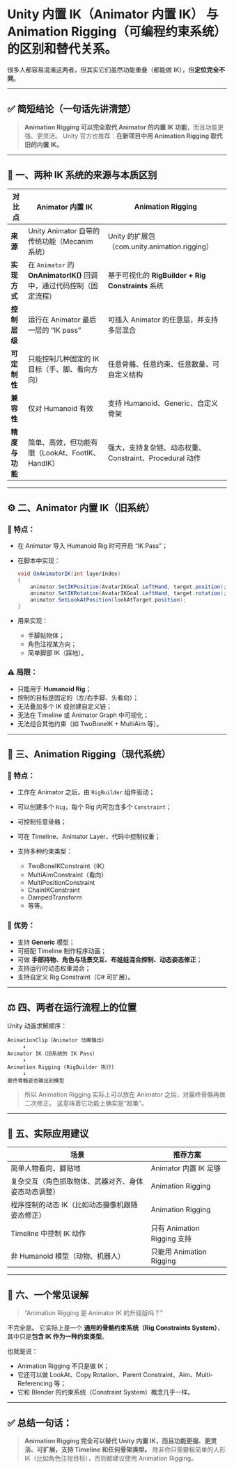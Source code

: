 # **Unity 内置 IK（Animator 内置 IK）** 与 **Animation Rigging（可编程约束系统）** 的区别和替代关系。

很多人都容易混淆这两者，但其实它们虽然功能重叠（都能做 IK），但**定位完全不同**。

---

## ✅ 简短结论（一句话先讲清楚）

> **Animation Rigging 可以完全取代 Animator 的内置 IK 功能**，而且功能更强、更灵活。
> Unity 官方也推荐：**在新项目中用 Animation Rigging 取代旧的内置 IK。**

---

## 🧩 一、两种 IK 系统的来源与本质区别

| 对比点       | Animator 内置 IK                                     | Animation Rigging                          |
| --------- | -------------------------------------------------- | ------------------------------------------ |
| **来源**    | Unity Animator 自带的传统功能（Mecanim 系统）                 | Unity 的扩展包（com.unity.animation.rigging）    |
| **实现方式**  | 在 `Animator` 的 **OnAnimatorIK()** 回调中，通过代码控制（固定流程） | 基于可视化的 **RigBuilder + Rig Constraints** 系统 |
| **控制层级**  | 运行在 Animator 最后一层的 “IK pass”                       | 可插入 Animator 的任意层，并支持多层混合                  |
| **可定制性**  | 只能控制几种固定的 IK 目标（手、脚、看向方向）                          | 任意骨骼、任意约束、任意数量、可自定义结构                      |
| **兼容性**   | 仅对 Humanoid 有效                                     | 支持 Humanoid、Generic、自定义骨架                  |
| **精度与功能** | 简单、高效，但功能有限（LookAt、FootIK、HandIK）                  | 强大，支持复杂链、动态权重、Constraint、Procedural 动作     |

---

## ⚙️ 二、Animator 内置 IK（旧系统）

### 🧩 特点：

* 在 Animator 导入 Humanoid Rig 时可开启 “IK Pass”；
* 在脚本中实现：

  ```csharp
  void OnAnimatorIK(int layerIndex)
  {
      animator.SetIKPosition(AvatarIKGoal.LeftHand, target.position);
      animator.SetIKRotation(AvatarIKGoal.LeftHand, target.rotation);
      animator.SetLookAtPosition(lookAtTarget.position);
  }
  ```
* 用来实现：

  * 手脚贴物体；
  * 角色注视某方向；
  * 简单脚部 IK（踩地）。

### ⚠️ 局限：

* 只能用于 **Humanoid Rig**；
* 控制的目标是固定的（左/右手脚、头看向）；
* 无法叠加多个 IK 或创建自定义链；
* 无法在 Timeline 或 Animator Graph 中可视化；
* 无法组合其他约束（如 TwoBoneIK + MultiAim 等）。

---

## 🧠 三、Animation Rigging（现代系统）

### 🧩 特点：

* 工作在 Animator 之后，由 `RigBuilder` 组件驱动；
* 可以创建多个 `Rig`，每个 Rig 内可包含多个 `Constraint`；
* 可控制任意骨骼；
* 可在 Timeline、Animator Layer、代码中控制权重；
* 支持多种约束类型：

  * TwoBoneIKConstraint（IK）
  * MultiAimConstraint（看向）
  * MultiPositionConstraint
  * ChainIKConstraint
  * DampedTransform
  * 等等。

### 🧩 优势：

* 支持 **Generic** 模型；
* 可搭配 Timeline 制作程序动画；
* 可做 **手部持物、角色与场景交互、布娃娃混合控制、动态姿态修正**；
* 支持运行时动态权重混合；
* 支持自定义 Rig Constraint（C# 可扩展）。

---

## ⚖️ 四、两者在运行流程上的位置

Unity 动画求解顺序：

```
AnimationClip（Animator 动画输出）
     ↓
Animator IK（旧系统的 IK Pass）
     ↓
Animation Rigging (RigBuilder 执行)
     ↓
最终骨骼姿态输出到模型
```

> 所以 Animation Rigging 实际上可以放在 Animator 之后，对最终骨骼再做二次修正。
> 这意味着它功能上确实是“超集”。

---

## 🚀 五、实际应用建议

| 场景                         | 推荐方案                    |
| -------------------------- | ----------------------- |
| 简单人物看向、脚贴地                 | Animator 内置 IK 足够       |
| 复杂交互（角色抓取物体、武器对齐、身体姿态动态调整） | Animation Rigging       |
| 程序控制的动态 IK（比如动态摄像机跟随姿态修正）  | Animation Rigging       |
| Timeline 中控制 IK 动作         | 只有 Animation Rigging 支持 |
| 非 Humanoid 模型（动物、机器人）      | 只能用 Animation Rigging   |

---

## 🧩 六、一个常见误解

> “Animation Rigging 是 Animator IK 的升级版吗？”

不完全是。
它实际上是一个 **通用的骨骼约束系统（Rig Constraints System）**，
其中只是**包含 IK 作为一种约束类型**。

也就是说：

* Animation Rigging 不只是做 IK；
* 它还可以做 LookAt、Copy Rotation、Parent Constraint、Aim、Multi-Referencing 等；
* 它和 Blender 的约束系统（Constraint System）概念几乎一样。

---

## ✅ 总结一句话：

> **Animation Rigging 完全可以替代 Unity 内置 IK，而且功能更强、更灵活、可扩展，支持 Timeline 和任何骨架类型。**
> 除非你只需要极简单的人形 IK（比如角色注视目标），否则都建议使用 Animation Rigging。
